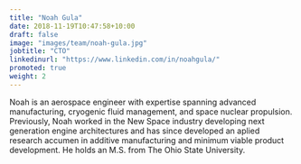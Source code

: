```yaml
---
title: "Noah Gula"
date: 2018-11-19T10:47:58+10:00
draft: false
image: "images/team/noah-gula.jpg"
jobtitle: "CTO"
linkedinurl: "https://www.linkedin.com/in/noahgula/"
promoted: true
weight: 2
---
```


Noah is an aerospace engineer with expertise spanning advanced manufacturing, cryogenic fluid management, and space nuclear propulsion. Previously, Noah worked in the New Space industry developing next generation engine architectures and has since developed an aplied research accumen in additive manufacturing and minimum viable product development. He holds an M.S. from The Ohio State University.
